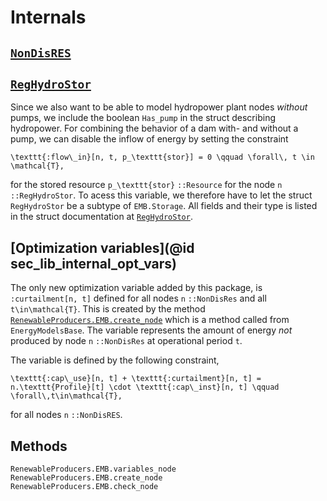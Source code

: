 # Internals


## [`NonDisRES`](@ref)


## [`RegHydroStor`](@ref)

Since we also want to be able to model hydropower plant nodes *without* pumps, we include the boolean `Has_pump` in the struct describing hydropower. For combining the behavior of a dam with- and without a pump, we can disable the inflow of energy by setting the constraint

  ``\texttt{:flow\_in}[n, t, p_\texttt{stor}] = 0 \qquad \forall\, t \in \mathcal{T},``

for the stored resource ``p_\texttt{stor}`` `::Resource` for the node ``n`` `::RegHydroStor`. To acess this variable, we therefore have to let the struct `RegHydroStor` be a subtype of `EMB.Storage`. All fields and their type is listed in the struct documentation at [`RegHydroStor`](@ref).


## [Optimization variables](@id sec_lib_internal_opt_vars)

The only new optimization variable added by this package, is `:curtailment[n, t]` defined for all nodes ``n`` `::NonDisRes` and all ``t\in\mathcal{T}``. This is created by the method [`RenewableProducers.EMB.create_node`](@ref) which is a method called from `EnergyModelsBase`. The variable represents the amount of energy *not* produced by node ``n`` `::NonDisRes` at operational period ``t``. 

The variable is defined by the following constraint,

  ``\texttt{:cap\_use}[n, t] + \texttt{:curtailment}[n, t] = n.\texttt{Profile}[t] \cdot \texttt{:cap\_inst}[n, t] \qquad \forall\,t\in\mathcal{T},``

for all nodes ``n`` `::NonDisRES`.


## Methods

```@docs
RenewableProducers.EMB.variables_node
RenewableProducers.EMB.create_node
RenewableProducers.EMB.check_node
```